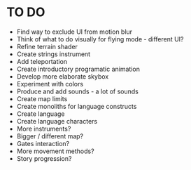 # TO DO

- Find way to exclude UI from motion blur
- Think of what to do visually for flying mode - different UI?
- Refine terrain shader
- Create strings instrument
- Add teleportation
- Create introductory programatic animation
- Develop more elaborate skybox
- Experiment with colors
- Produce and add sounds - a lot of sounds
- Create map limits
- Create monoliths for language constructs
- Create language
- Create language characters
- More instruments?
- Bigger / different map?
- Gates interaction?
- More movement methods?
- Story progression?